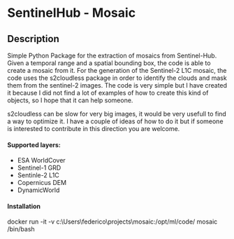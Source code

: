 # SentinelHub - Mosaic

## Description

Simple Python Package for the extraction of mosaics from Sentinel-Hub.
Given a temporal range and a spatial bounding box, the code is able to create a mosaic from it.
For the generation of the Sentinel-2 L1C mosaic, the code uses the s2cloudless package in order to identify the clouds and mask them from the sentinel-2 images. The code is very simple but I have created it because I did not find a lot of examples of how to create this kind of objects, so I hope that it can help someone. 

s2cloudless can be slow for very big images, it would be very usefull to find a way to optimize it. I have a couple of ideas of how to do it but if someone is interested to contribute in this direction you are welcome.

#### Supported layers: 

- ESA WorldCover
- Sentinel-1 GRD
- Sentinle-2 L1C
- Copernicus DEM
- DynamicWorld 


#### Installation

docker run -it -v c:\Users\federico\projects\mosaic:/opt/ml/code/ mosaic /bin/bash

